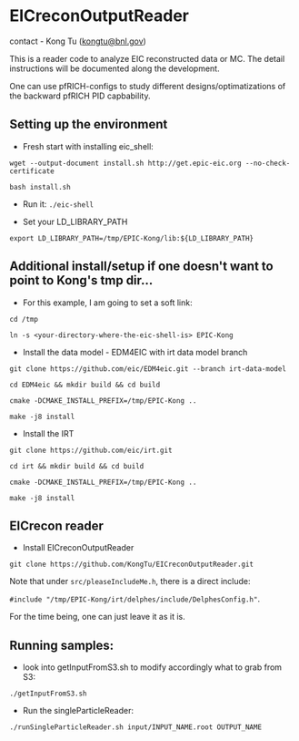 # EICreconOutputReader

contact - Kong Tu (kongtu@bnl.gov)

This is a reader code to analyze EIC reconstructed data or MC. The detail instructions will be documented along the development. 

One can use pfRICH-configs to study different designs/optimatizations of the backward pfRICH PID capbability.

## Setting up the environment

- Fresh start with installing eic_shell:

```wget --output-document install.sh http://get.epic-eic.org --no-check-certificate```

```bash install.sh```

- Run it: ```./eic-shell```

- Set your LD_LIBRARY_PATH	

```export LD_LIBRARY_PATH=/tmp/EPIC-Kong/lib:${LD_LIBRARY_PATH}```

## Additional install/setup if one doesn't want to point to Kong's tmp dir...

- For this example, I am going to set a soft link:

```cd /tmp```

```ln -s <your-directory-where-the-eic-shell-is> EPIC-Kong```

- Install the data model - EDM4EIC with irt data model branch

```git clone https://github.com/eic/EDM4eic.git --branch irt-data-model```

```cd EDM4eic && mkdir build && cd build```

```cmake -DCMAKE_INSTALL_PREFIX=/tmp/EPIC-Kong ..```

```make -j8 install```

- Install the IRT

```git clone https://github.com/eic/irt.git```

```cd irt && mkdir build && cd build```

```cmake -DCMAKE_INSTALL_PREFIX=/tmp/EPIC-Kong ..```

```make -j8 install```

## EICrecon reader

- Install EICreconOutputReader

```git clone https://github.com/KongTu/EICreconOutputReader.git```

Note that under `src/pleaseIncludeMe.h`, there is a direct include: 

`#include "/tmp/EPIC-Kong/irt/delphes/include/DelphesConfig.h"`. 

For the time being, one can just leave it as it is.

## Running samples:
- look into getInputFromS3.sh to modify accordingly what to grab from S3:

```./getInputFromS3.sh```

- Run the singleParticleReader:

```./runSingleParticleReader.sh input/INPUT_NAME.root OUTPUT_NAME```
